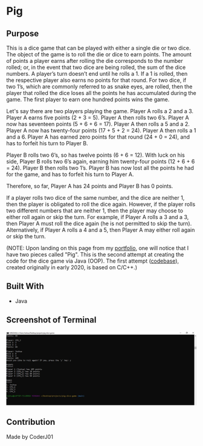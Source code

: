 # Pig

## Purpose
This is a dice game that can be played with either a single die or two dice. The object of the game is to roll the die or dice to earn points. The amount of points a player earns after rolling the die corresponds to the number rolled; or, in the event that two dice are being rolled, the sum of the dice numbers. A player’s turn doesn’t end until he rolls a 1. If a 1 is rolled, then the respective player also earns no points for that round. For two dice, if two 1’s, which are commonly referred to as snake eyes, are rolled, then the player that rolled the dice loses all the points he has accumulated during the game. The first player to earn one hundred points wins the game.

Let's say there are two players playing the game. Player A rolls a 2 and a 3. Player A earns five points (2 + 3 = 5). Player A then rolls two 6’s. Player A now has seventeen points (5 + 6 + 6 = 17). Player A then rolls a 5 and a 2. Player A now has twenty-four points (17 + 5 + 2 = 24). Player A then rolls a 1 and a 6. Player A has earned zero points for that round (24 + 0 = 24), and has to forfeit his turn to Player B. 

Player B rolls two 6’s, so has twelve points (6 + 6 = 12). With luck on his side, Player B rolls two 6’s again, earning him twenty-four points (12 + 6 + 6 = 24). Player B then rolls two 1’s. Player B has now lost all the points he had for the game, and has to forfeit his turn to Player A.

Therefore, so far, Player A has 24 points and Player B has 0 points.

If a player rolls two dice of the same number, and the dice are neither 1, then the player is obligated to roll the dice again. However, if the player rolls two different numbers that are neither 1, then the player may choose to either roll again or skip the turn. For example, if Player A rolls a 3 and a 3, then Player A must roll the dice again (he is not permitted to skip the turn). Alternatively, if Player A rolls a 4 and a 5, then Player A may either roll again or skip the turn.

(NOTE: Upon landing on this page from my [portfolio](https://coderj01.github.io/coding-portfolio-website/), one will notice that I have two pieces called "Pig". This is the second attempt at creating the code for the dice game via Java (OOP). The first attempt ([codebase](https://github.com/CoderJ01/pig/blob/main/assets/plain_text/codebase.txt)), created originally in early 2020, is based on C/C++.)

## Built With
* Java

## Screenshot of Terminal
![Alt text](./assets/images/terminal.JPG?raw=true "Pig")

## Contribution
Made by CoderJ01